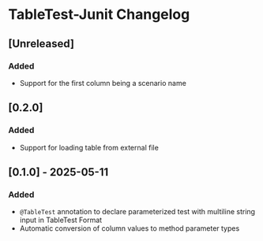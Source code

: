 # TableTest-Junit Changelog

## [Unreleased]
### Added
- Support for the first column being a scenario name

## [0.2.0]
### Added
- Support for loading table from external file

## [0.1.0] - 2025-05-11
### Added
- `@TableTest` annotation to declare parameterized test with multiline string input in TableTest Format
- Automatic conversion of column values to method parameter types

